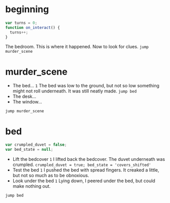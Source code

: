 
# beginning

```js
var turns = 0;
function on_interact() {
  turns++;
}
```

The bedroom. This is where it happened. Now to look for clues. `jump murder_scene`

# murder_scene

- The bed... `1` The bed was low to the ground, but not so low something might not roll underneath. It was still neatly made. `jump bed`
- The desk...
- The window...

`jump murder_scene`

# bed

```js
var crumpled_duvet = false;
var bed_state = null;
```

- Lift the bedcover `1` I lifted back the bedcover. The duvet underneath was crumpled. `crumpled_duvet = true; bed_state = 'covers_shifted'`
- Test the bed `1`  I pushed the bed with spread fingers. It creaked a little, but not so much as to be obnoxious.
- Look under the bed `1` Lying down, I peered under the bed, but could make nothing out.

`jump bed`